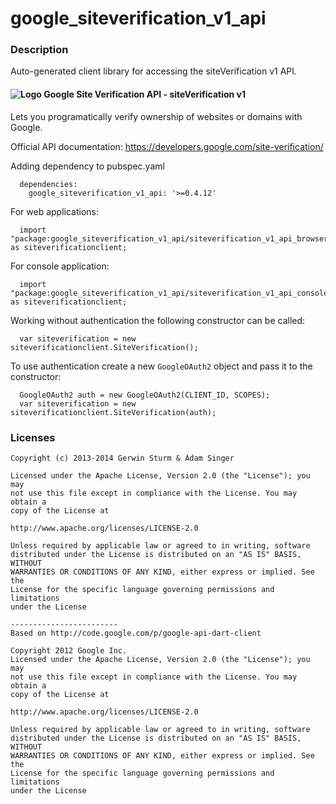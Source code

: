 # google_siteverification_v1_api

### Description

Auto-generated client library for accessing the siteVerification v1 API.

#### ![Logo](http://www.google.com/images/icons/product/search-16.gif) Google Site Verification API - siteVerification v1

Lets you programatically verify ownership of websites or domains with Google.

Official API documentation: https://developers.google.com/site-verification/

Adding dependency to pubspec.yaml

```
  dependencies:
    google_siteverification_v1_api: '>=0.4.12'
```

For web applications:

```
  import "package:google_siteverification_v1_api/siteverification_v1_api_browser.dart" as siteverificationclient;
```

For console application:

```
  import "package:google_siteverification_v1_api/siteverification_v1_api_console.dart" as siteverificationclient;
```

Working without authentication the following constructor can be called:

```
  var siteverification = new siteverificationclient.SiteVerification();
```

To use authentication create a new `GoogleOAuth2` object and pass it to the constructor:


```
  GoogleOAuth2 auth = new GoogleOAuth2(CLIENT_ID, SCOPES);
  var siteverification = new siteverificationclient.SiteVerification(auth);
```

### Licenses

```
Copyright (c) 2013-2014 Gerwin Sturm & Adam Singer

Licensed under the Apache License, Version 2.0 (the "License"); you may 
not use this file except in compliance with the License. You may obtain a 
copy of the License at

http://www.apache.org/licenses/LICENSE-2.0

Unless required by applicable law or agreed to in writing, software
distributed under the License is distributed on an "AS IS" BASIS, WITHOUT
WARRANTIES OR CONDITIONS OF ANY KIND, either express or implied. See the
License for the specific language governing permissions and limitations 
under the License

------------------------
Based on http://code.google.com/p/google-api-dart-client

Copyright 2012 Google Inc.
Licensed under the Apache License, Version 2.0 (the "License"); you may 
not use this file except in compliance with the License. You may obtain a
copy of the License at

http://www.apache.org/licenses/LICENSE-2.0

Unless required by applicable law or agreed to in writing, software
distributed under the License is distributed on an "AS IS" BASIS, WITHOUT
WARRANTIES OR CONDITIONS OF ANY KIND, either express or implied. See the
License for the specific language governing permissions and limitations 
under the License

```
